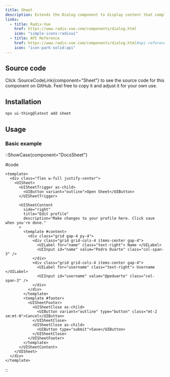```yaml
---
title: Sheet
description: Extends the Dialog component to display content that complements the main content of the screen.
links:
  - title: Radix-Vue
    href: https://www.radix-vue.com/components/dialog.html
    icon: "simple-icons:radixui"
  - title: API Reference
    href: https://www.radix-vue.com/components/dialog.html#api-reference
    icon: "icon-park-solid:api"
---
```


## Source code

Click :SourceCodeLink{component="Sheet"} to see the source code for this component on GitHub. Feel free to copy it and adjust it for your own use.

## Installation

```bash
npx ui-thing@latest add sheet
```

## Usage

### Basic example

::ShowCase{component="DocsSheet"}

#code

```vue [DocsSheet.vue]
<template>
  <div class="flex w-full justify-center">
    <UISheet>
      <UISheetTrigger as-child>
        <UIButton variant="outline">Open Sheet</UIButton>
      </UISheetTrigger>

      <UISheetContent
        side="right"
        title="Edit profile"
        description="Make changes to your profile here. Click save when you're done."
      >
        <template #content>
          <div class="grid gap-4 py-4">
            <div class="grid grid-cols-4 items-center gap-4">
              <UILabel for="name" class="text-right"> Name </UILabel>
              <UIInput id="name" value="Pedro Duarte" class="col-span-3" />
            </div>
            <div class="grid grid-cols-4 items-center gap-4">
              <UILabel for="username" class="text-right"> Username </UILabel>
              <UIInput id="username" value="@peduarte" class="col-span-3" />
            </div>
          </div>
        </template>
        <template #footer>
          <UISheetFooter>
            <UISheetClose as-child>
              <UIButton variant="outline" type="button" class="mt-2 sm:mt-0">Cancel</UIButton>
            </UISheetClose>
            <UISheetClose as-child>
              <UIButton type="submit">Save</UIButton>
            </UISheetClose>
          </UISheetFooter>
        </template>
      </UISheetContent>
    </UISheet>
  </div>
</template>
```

::
